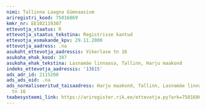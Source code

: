 ```yaml
---
nimi: Tallinna Laagna Gümnaasium
ariregistri_kood: 75016869
kmkr_nr: EE102119307
ettevotja_staatus: R
ettevotja_staatus_tekstina: Registrisse kantud
ettevotja_esmakande_kpv: 29.11.2000
ettevotja_aadress: .na
asukoht_ettevotja_aadressis: Vikerlase tn 16
asukoha_ehak_kood: 387
asukoha_ehak_tekstina: Lasnamäe linnaosa, Tallinn, Harju maakond
indeks_ettevotja_aadressis: '13615'
ads_adr_id: 2115208
ads_ads_oid: .na
ads_normaliseeritud_taisaadress: Harju maakond, Tallinn, Lasnamäe linnaosa, Vikerlase
  tn 16
teabesysteemi_link: https://ariregister.rik.ee/ettevotja.py?ark=75016869&ref=rekvisiidid
---
```

